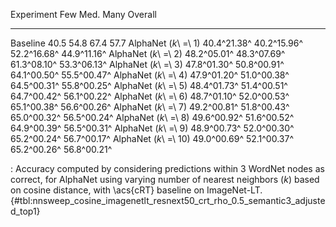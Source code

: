 Experiment                     Few         Med.         Many      Overall
---------------------  -----------  -----------  -----------  -----------
Baseline                      40.5         54.8         67.4         57.7
AlphaNet (_k_\ =\ 1)   40.4^21.38^  40.2^15.96^  52.2^16.68^  44.9^11.16^
AlphaNet (_k_\ =\ 2)   48.2^05.01^  48.3^07.69^  61.3^08.10^  53.3^06.13^
AlphaNet (_k_\ =\ 3)   47.8^01.30^  50.8^00.91^  64.1^00.50^  55.5^00.47^
AlphaNet (_k_\ =\ 4)   47.9^01.20^  51.0^00.38^  64.5^00.31^  55.8^00.25^
AlphaNet (_k_\ =\ 5)   48.4^01.73^  51.4^00.51^  64.7^00.42^  56.1^00.22^
AlphaNet (_k_\ =\ 6)   48.7^01.10^  52.0^00.53^  65.1^00.38^  56.6^00.26^
AlphaNet (_k_\ =\ 7)   49.2^00.81^  51.8^00.43^  65.0^00.32^  56.5^00.24^
AlphaNet (_k_\ =\ 8)   49.6^00.92^  51.6^00.52^  64.9^00.39^  56.5^00.31^
AlphaNet (_k_\ =\ 9)   48.9^00.73^  52.0^00.30^  65.2^00.24^  56.7^00.17^
AlphaNet (_k_\ =\ 10)  49.0^00.69^  52.1^00.37^  65.2^00.26^  56.8^00.21^

: Accuracy computed by considering predictions within 3 WordNet nodes as correct, for AlphaNet using varying number of nearest neighbors (_k_) based on cosine distance, with \acs{cRT} baseline on ImageNet-LT. {#tbl:nnsweep_cosine_imagenetlt_resnext50_crt_rho_0.5_semantic3_adjusted_top1}

